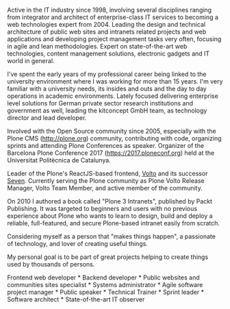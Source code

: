 Active in the IT industry since 1998, involving several disciplines ranging from integrator and architect of enterprise-class IT services to becoming a web technologies expert from 2004. Leading the design and technical architecture of public web sites and intranets related projects and web applications and developing project management tasks very often, focusing in agile and lean methodologies. Expert on state-of-the-art web technologies, content management solutions, electronic gadgets and IT world in general.

I've spent the early years of my professional career being linked to the university environment where I was working for more than 15 years. I'm very familiar with a university needs, its insides and outs and the day to day operations in academic environments. Lately focused delivering enterprise level solutions for German private sector research institutions and government as well, leading the kitconcept GmbH team, as technology director and lead developer.

Involved with the Open Source community since 2005, especially with the Plone CMS (http://plone.org) community, contributing with code, organizing sprints and attending Plone Conferences as speaker. Organizer of the Barcelona Plone Conference 2017 (https://2017.ploneconf.org) held at the Universitat Politècnica de Catalunya.

Leader of the Plone's ReactJS-based frontend, [Volto](https://github.com/plone/volto) and its successor [Seven](https://github.com/plone/volto/tree/seven). Currently serving the Plone community as Plone Volto Release Manager, Volto Team Member, and active member of the community.

On 2010 I authored a book called "Plone 3 Intranets", published by Packt Publishing. It was targeted to beginners and users with no previous experience about Plone who wants to learn to design, build and deploy a reliable, full-featured, and secure Plone-based intranet easily from scratch.

Considering myself as a person that "makes things happen", a passionate of technology, and lover of creating useful things.

My personal goal is to be part of great projects helping to create things used by thousands of persons.

Frontend web developer * Backend developer * Public websites and communities sites specialist * Systems administrator * Agile software project manager * Public speaker * Technical Trainer * Sprint leader * Software architect * State-of-the-art IT observer

<!--
**sneridagh/sneridagh** is a ✨ _special_ ✨ repository because its `README.md` (this file) appears on your GitHub profile.

Here are some ideas to get you started:

- 🔭 I’m currently working on ...
- 🌱 I’m currently learning ...
- 👯 I’m looking to collaborate on ...
- 🤔 I’m looking for help with ...
- 💬 Ask me about ...
- 📫 How to reach me: ...
- 😄 Pronouns: ...
- ⚡ Fun fact: ...
-->
